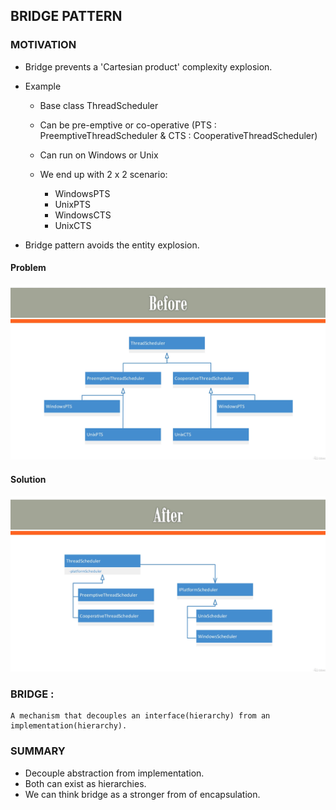## BRIDGE PATTERN

### MOTIVATION

- Bridge prevents a 'Cartesian product' complexity explosion.
- Example

  - Base class ThreadScheduler
  - Can be pre-emptive or co-operative (PTS : PreemptiveThreadScheduler & CTS : CooperativeThreadScheduler)
  - Can run on Windows or Unix
  - We end up with 2 x 2 scenario: 
    
    - WindowsPTS
    - UnixPTS
    - WindowsCTS
    - UnixCTS
- Bridge pattern avoids the entity explosion.

#### Problem
![Before](https://github.com/Mnyu/design-patterns/blob/main/src/_02_structural/_02_bridge/before.png)

#### Solution
![After](https://github.com/Mnyu/design-patterns/blob/main/src/_02_structural/_02_bridge/after.png)


### BRIDGE :
    A mechanism that decouples an interface(hierarchy) from an implementation(hierarchy).


### SUMMARY

- Decouple abstraction from implementation.
- Both can exist as hierarchies.
- We can think bridge as a stronger from of encapsulation.

  
    
  
   
     
